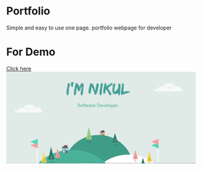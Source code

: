 # Portfolio

Simple and easy to use one page. portfolio webpage for developer

# For Demo

<a href="https://bit.ly/nirmalportfolio"  rel="noopener noreferrer nofollow" 
   target="_blank">

<div>
<u>Click here</u>
</div>
</a>

 <img src="https://github.com/NikulGoyani369/portfolio/blob/master/Screenshot_2.png?raw=true"  target="_blank" />
